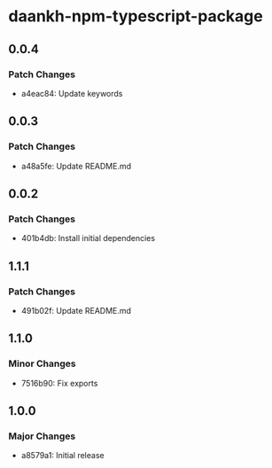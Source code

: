 # daankh-npm-typescript-package

## 0.0.4

### Patch Changes

- a4eac84: Update keywords

## 0.0.3

### Patch Changes

- a48a5fe: Update README.md

## 0.0.2

### Patch Changes

- 401b4db: Install initial dependencies

## 1.1.1

### Patch Changes

- 491b02f: Update README.md

## 1.1.0

### Minor Changes

- 7516b90: Fix exports

## 1.0.0

### Major Changes

- a8579a1: Initial release
